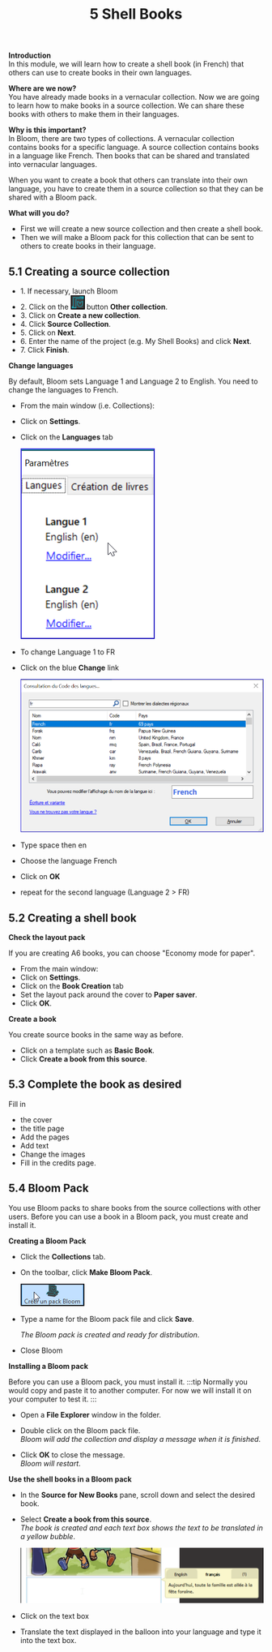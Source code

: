 ﻿---
title: 5 Shell Books
---



**Introduction**  
In this module, we will learn how to create a shell book (in French) that others can use to create books in their own languages.

**Where are we now?**  
You have already made books in a vernacular collection. Now we are going to learn how to make books in a source collection. We can share these books with others to make them in their languages.

**Why is this important?**  
In Bloom, there are two types of collections. A vernacular collection contains books for a specific language. A source collection contains books in a language like French. Then books that can be shared and translated into vernacular languages.

When you want to create a book that others can translate into their own language, you have to create them in a source collection so that they can be shared with a Bloom pack.

**What will you do?**
- First we will create a new source collection and then create a shell book.
- Then we will make a Bloom pack for this collection that can be sent to others to create books in their language.

## 5.1 Creating a source collection

- 1\. If necessary, launch Bloom
- 2\. Click on the ![](media/6128b88b3b78eb5246da46d4b763964d.png) button **Other collection**.
- 3\. Click on **Create a new collection**.
- 4\. Click **Source Collection**.
- 5\. Click on **Next**.
- 6\. Enter the name of the project (e.g. My Shell Books) and click **Next**.
- 7\. Click **Finish**.

**Change languages**

By default, Bloom sets Language 1 and Language 2 to English. You need to change the languages to French.

- From the main window (i.e. Collections):
- Click on **Settings**.
- Click on the **Languages** tab

    ![](media/e31e0b32cb32fa6f372b89d322db0a55.png)

- To change Language 1 to FR
- Click on the blue **Change** link

    ![](media/4d4bd3291c43262e475141451c642539.png)

- Type space then en
- Choose the language French
- Click on **OK**
- repeat for the second language (Language 2 \> FR)

## 5.2 Creating a shell book

**Check the layout pack**

If you are creating A6 books, you can choose "Economy mode for paper".

- From the main window:
- Click on **Settings**.
- Click on the **Book Creation** tab
- Set the layout pack around the cover to **Paper saver**.
- Click **OK**.

**Create a book**

You create source books in the same way as before.

- Click on a template such as **Basic Book**.
- Click **Create a book from this source**.

## 5.3 Complete the book as desired

Fill in
- the cover
- the title page
- Add the pages
- Add text
- Change the images
- Fill in the credits page.

## 5.4 Bloom Pack

You use Bloom packs to share books from the source collections with other users. Before you can use a book in a Bloom pack, you must create and install it.

**Creating a Bloom Pack**

- Click the **Collections** tab.
- On the toolbar, click **Make Bloom Pack**.

    ![](media/011bdb33bec4cd6d82c493b721437507.png)

- Type a name for the Bloom pack file and click **Save**.

    *The Bloom pack is created and ready for distribution*.

- Close Bloom

**Installing a Bloom pack**

Before you can use a Bloom pack, you must install it. 
:::tip
Normally you would copy and paste it to another computer. For now we will install it on your computer to test it.
:::

- Open a **File Explorer** window in the folder.
- Double click on the Bloom pack file.  
    *Bloom will add the collection and display a message when it is finished*.

- Click **OK** to close the message.  
    *Bloom will restart*.

**Use the shell books in a Bloom pack**

- In the **Source for New Books** pane, scroll down and select the desired book.
- Select **Create a book from this source**.  
    *The book is created and each text box shows the text to be translated in a yellow bubble*.

    ![](media/d083a928d37fe9dc8f171601517bd1b0.png)

- Click on the text box
- Translate the text displayed in the balloon into your language and type it into the text box.


